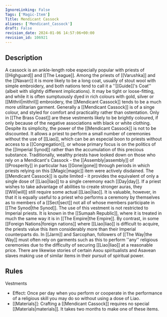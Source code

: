```yaml
---
IgnoreLinking: False
Tags: ['Magic-Item']
Title: Mendicant Cassock
aliases: ['Mendicant_Cassock']
draft: False
revision_date: 2024-01-06 14:57:06+00:00
revision_id: 106921
---
```


## Description
A cassock is an ankle-length robe especially popular with priests of [[Highguard]] and [[The League]]. Among the priests of [[Varushka]] and the [[Navarr]] it is more likely to be a long coat, usually of stout wool with simple embroidery, and both nations tend to call it a ''[[Guide]]'s Coat'' (albeit with slightly different implications). It may be tight or loose-fitting, and while it is often sumptuously dyed in rich colours with gold, silver or [[Mithril|mithril]] embroidery, the [[Mendicant Cassock]] tends to be a much more utilitarian garment. Generally a [[Mendicant Cassock]] is of a singe colour, and styled for comfort and practicality rather than ostentation. Only in [[The Brass Coast]] are these vestments likely to be brightly coloured, if only because of the negative associations with black or white clothing.
Despite its simplicity, the power of the [[Mendicant Cassock]] is not to be discounted. It allows a priest to perform a small number of ceremonies without the use of [[Liao]], which can be an especial boon to priests without access to a [[Congregation]], or whose primary focus is on the politics of the [[Imperial Synod]] rather than the accumulation of this precious substance. Traditionally, wealthy priests have looked down on those who rely on a Mendicant's Cassock - the [[Assembly|assembly]] of [[Prosperity]] in particular has [[Gone|gone]] through periods in which priests relying on this [[Magic|magic]] item were actively disdained.
The [[Mendicant Cassock]] is quite limited - it provides the equivalent of only a single dose of [[Liao|liao]] to a single ceremony each [[Day|day]]. If a priest wishes to take advantage of abilities to create stronger auras, they [[Will|will]] still require some actual [[Liao|liao]]. It is valuable, however, in that it is equally useful to a priest who performs a ceremony by themselves as to members of a [[Sect|sect]] not all of whose members participate in [[The Synod|the Synod]].
The use of this vestment is not restricted to Imperial priests. It is known in the [[Sumaah Republic]], where it is treated in much the same way it is in [[The Empire|the Empire]]. By contrast, in some [[Foreign Nations|foreign nations]] where [[Liao|liao]] is difficult to acquire, the priests value this item considerably more than their Imperial counterparts do. In [[Jarm]] and Sarcophan, followers of [[The Way|the Way]] must often rely on garments such as this to perform ''any'' religious ceremonies due to the difficulty of securing [[Liao|liao]] at a reasonable price. There are likewise stories of certain Axou spiritualists and Asavean slaves making use of similar items in their pursuit of spiritual power.
## Rules
Vestments
* Effect: Once per day when you perform or cooperate in the performance of a religious skill you may do so without using a dose of Liao.
* [[Materials]]: Crafting a [[Mendicant Cassock]] requires no special [[Materials|materials]]. It takes two months to make one of these items.